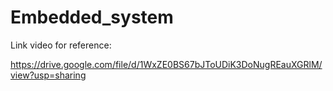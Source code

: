 # Embedded_system

Link video for reference: 

https://drive.google.com/file/d/1WxZE0BS67bJToUDiK3DoNugREauXGRlM/view?usp=sharing
